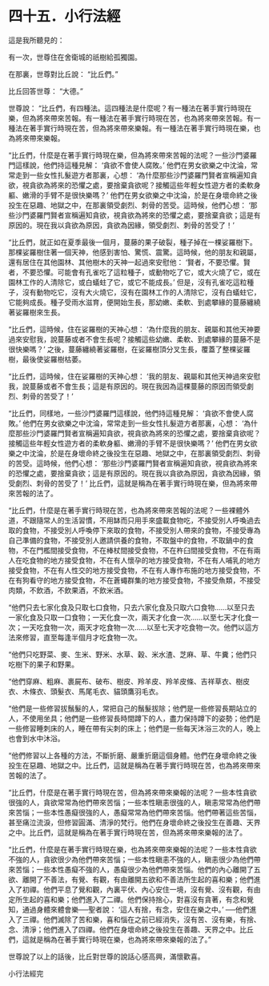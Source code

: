 # 四十五．小行法經

這是我所聽見的：

有一次，世尊住在舍衛城的祇樹給孤獨園。

在那裏，世尊對比丘說： “比丘們。”

比丘回答世尊： “大德。”

世尊說： “比丘們，有四種法。這四種法是什麼呢？有一種法在著手實行時現在樂，但為將來帶來苦報。有一種法在著手實行時現在苦，也為將來帶來苦報。有一種法在著手實行時現在苦，但為將來帶來樂報。有一種法在著手實行時現在樂，也為將來帶來樂報。

“比丘們，什麼是在著手實行時現在樂，但為將來帶來苦報的法呢？一些沙門婆羅門這樣說，他們持這種見解： ‘貪欲不會使人腐敗。’ 他們在男女欲樂之中沈淪，常常走到一些女性扎髮遊方者那裏，心想： ‘為什麼那些沙門婆羅門賢者宣稱遍知貪欲，視貪欲為將來的恐懼之處，要捨棄貪欲呢？接觸這些年輕女性遊方者的柔軟身軀、嫩滑的手臂不是很快樂嗎？’ 他們在男女欲樂之中沈淪，於是在身壞命終之後投生在惡趣、地獄之中，在那裏領受劇烈、刺骨的苦受。這時候，他們心想： ‘那些沙門婆羅門賢者宣稱遍知貪欲，視貪欲為將來的恐懼之處，要捨棄貪欲；這是有原因的。現在我以貪欲為原因，貪欲為因緣，領受劇烈、刺骨的苦受了！’

“比丘們，就正如在夏季最後一個月，蔓藤的果子破裂，種子掉在一棵娑羅樹下。那棵娑羅樹住著一個天神，他感到害怕、驚慌、震驚。這時候，他的朋友和親屬，還有居住在其他園林、其他樹木的天神一起過來安慰他： ‘賢者，不要恐懼。賢者，不要恐懼。可能會有孔雀吃了這粒種子，或動物吃了它，或大火燒了它，或在園林工作的人清除它，或白蟻蛀了它，或它不能成長。’ 但是，沒有孔雀吃這粒種子，沒有動物吃它，沒有大火燒它，沒有在園林工作的人清除它，沒有白蟻蛀它，它能夠成長。種子受雨水滋育，便開始生長，那幼嫩、柔軟、到處攀緣的蔓藤纏繞著娑羅樹來生長。

“比丘們，這時候，住在娑羅樹的天神心想： ‘為什麼我的朋友、親屬和其他天神要過來安慰我，說蔓藤或者不會生長呢？接觸這些幼嫩、柔軟、到處攀緣的蔓藤不是很快樂嗎？’ 之後，蔓藤纏繞著娑羅樹，在娑羅樹頂分叉生長，覆蓋了整棵娑羅樹，最後使娑羅樹枯萎。

“比丘們，這時候，住在娑羅樹的天神心想： ‘我的朋友、親屬和其他天神過來安慰我，說蔓藤或者不會生長；這是有原因的。現在我因為這棵蔓藤的原因而領受劇烈、刺骨的苦受了！’

“比丘們，同樣地，一些沙門婆羅門這樣說，他們持這種見解： ‘貪欲不會使人腐敗。’ 他們在男女欲樂之中沈淪，常常走到一些女性扎髮遊方者那裏，心想： ‘為什麼那些沙門婆羅門賢者宣稱遍知貪欲，視貪欲為將來的恐懼之處，要捨棄貪欲呢？接觸這些年輕女性遊方者的柔軟身軀、嫩滑的手臂不是很快樂嗎？’ 他們在男女欲樂之中沈淪，於是在身壞命終之後投生在惡趣、地獄之中，在那裏領受劇烈、刺骨的苦受。這時候，他們心想： ‘那些沙門婆羅門賢者宣稱遍知貪欲，視貪欲為將來的恐懼之處，要捨棄貪欲；這是有原因的。現在我以貪欲為原因，貪欲為因緣，領受劇烈、刺骨的苦受了！’ 比丘們，這就是稱為在著手實行時現在樂，但為將來帶來苦報的法了。

“比丘們，什麼是在著手實行時現在苦，也為將來帶來苦報的法呢？一些裸體外道，不跟隨常人的生活習慣，不用缽而只用手來盛載食物吃，不接受別人呼喚過去取的食物，不接受別人呼喚停下來取的食物，不接受別人帶來的食物，不接受專為自己準備的食物，不接受別人邀請供養的食物，不取盤中的食物，不取鍋中的食物，不在門檻間接受食物，不在棒杖間接受食物，不在杵臼間接受食物，不在有兩人在吃食物的地方接受食物，不在有人懷孕的地方接受食物，不在有人哺乳的地方接受食物，不在有人性交的地方接受食物，不在有人專作布施的地方接受食物，不在有狗看守的地方接受食物，不在蒼蠅群集的地方接受食物，不接受魚類，不接受肉類，不飲酒，不飲果酒，不飲米酒。

“他們只去七家化食及只取七口食物，只去六家化食及只取六口食物……以至只去一家化食及只取一口食物；一天化食一次，兩天才化食一次……以至七天才化食一次；一天吃食物一次，兩天才吃食物一次……以至七天才吃食物一次。他們以這方法來修習，直至每逢半個月才吃食物一次。

“他們只吃野菜、麥、生米、野米、水草、穀、米水渣、芝麻、草、牛糞；他們只吃樹下的果子和野果。

“他們穿麻、粗麻、裹屍布、破布、樹皮、羚羊皮、羚羊皮條、吉祥草衣、樹皮衣、木條衣、頭髮衣、馬尾毛衣、貓頭鷹羽毛衣。

“他們是一些修習拔鬚髮的人，常把自己的鬚髮拔除；他們是一些修習長期站立的人，不使用坐具；他們是一些修習長時間蹲下的人，盡力保持蹲下的姿勢；他們是一些修習睡刺床的人，睡在帶有尖刺的床上；他們是一些每天沐浴三次的人，晚上也會到水中沐浴。

“他們修習以上各種的方法，不斷折磨、嚴重折磨這個身體。他們在身壞命終之後投生在惡趣、地獄之中。比丘們，這就是稱為在著手實行時現在苦，也為將來帶來苦報的法了。

“比丘們，什麼是在著手實行時現在苦，但為將來帶來樂報的法呢？一些本性貪欲很強的人，貪欲常常為他們帶來苦惱；一些本性瞋恚很強的人，瞋恚常常為他們帶來苦惱；一些本性愚癡很強的人，愚癡常常為他們帶來苦惱。他們帶著這些苦惱，甚至痛泣流淚，但修習圓滿、清淨的梵行。他們在身壞命終之後投生在善趣、天界之中。比丘們，這就是稱為在著手實行時現在苦，但為將來帶來樂報的法了。

“比丘們，什麼是在著手實行時現在樂，也為將來帶來樂報的法呢？一些本性貪欲不強的人，貪欲很少為他們帶來苦惱；一些本性瞋恚不強的人，瞋恚很少為他們帶來苦惱；一些本性愚癡不強的人，愚癡很少為他們帶來苦惱。他們的內心離開了五欲、離開了不善法，有覺、有觀，有由離開五欲和不善法所生起的喜和樂；他們進入了初禪。他們平息了覺和觀，內裏平伏、內心安住一境，沒有覺、沒有觀，有由定所生起的喜和樂；他們進入了二禪。他們保持捨心，對喜沒有貪著，有念和覺知，通過身體來體會樂──聖者說： ‘這人有捨，有念，安住在樂之中。’ ──他們進入了三禪。他們滅除了苦和樂，喜和惱在之前已經消失，沒有苦、沒有樂，有捨、念、清淨；他們進入了四禪。他們在身壞命終之後投生在善趣、天界之中。比丘們，這就是稱為在著手實行時現在樂，也為將來帶來樂報的法了。”

世尊說了以上的話後，比丘對世尊的說話心感高興，滿懷歡喜。

小行法經完 


